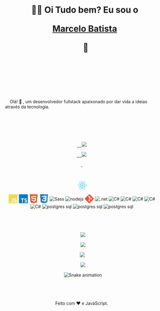  <h1 align="center">

    👋😉 Oi Tudo bem? Eu sou o 

    <a href="https://www.linkedin.com/in/marcelo-batista-561871219/">Marcelo Batista</a> 

    🚀

  </h1>

  

  <p align="center">

    Olá! 👋 , um desenvolvedor fullstack apaixonado por dar vida a ideias através da tecnologia.

  </p>

  

</div>



</div>



<div align="center">

  <a href="https://github.com/MarceloBatistazul">

    <img height="150em" src="https://github-readme-stats.vercel.app/api?username=MarceloBatistazul&count_private=true&include_all_commits=true&show_icons=true&theme=dracula&hide_border=false&show_owner=true"/>

    <img height="150em" src="https://github-readme-stats.vercel.app/api/top-langs/?username=MarceloBatistazul&theme=dracula&hide_border=false&&layout=compact"/>

  </a>

</div>



<div align="center" valign="top"><br>

 <img align="center" alt="React" height="30" width="30" src="https://raw.githubusercontent.com/devicons/devicon/master/icons/react/react-original.svg">

<img align="center" alt="Js" height="30" width="30" src="https://raw.githubusercontent.com/devicons/devicon/master/icons/javascript/javascript-plain.svg">

<img align="center" alt="Js" height="30" width="30" src="https://raw.githubusercontent.com/devicons/devicon/master/icons/typescript/typescript-plain.svg">

<img align="center" alt="HTML" height="30" width="30" src="https://raw.githubusercontent.com/devicons/devicon/master/icons/html5/html5-original.svg">

<img align="center" alt="CSS" height="30" width="30" src="https://raw.githubusercontent.com/devicons/devicon/master/icons/css3/css3-original.svg">

<img align="center" alt="Sass" height="30" width="30" src="https://cdn.jsdelivr.net/gh/devicons/devicon@latest/icons/sass/sass-original.svg" />

<img align="center" alt="nodejs" height="30" width="30" src="https://cdn.worldvectorlogo.com/logos/nodejs-icon.svg">

<img align="center" alt="git" height="30" width="30" src="https://raw.githubusercontent.com/devicons/devicon/master/icons/git/git-original.svg">

<img  align="center" alt=".net" height="30" width="30" src="https://cdn.jsdelivr.net/gh/devicons/devicon@latest/icons/dotnetcore/dotnetcore-original.svg" />

<img align="center" alt="C#" height="30" width="30" src="https://cdn.jsdelivr.net/gh/devicons/devicon@latest/icons/csharp/csharp-original.svg" />

<img  align="center" alt="C#" height="30" width="30" src="https://cdn.jsdelivr.net/gh/devicons/devicon@latest/icons/java/java-original.svg" />

<img align="center" alt="C#" height="30" width="30" src="https://cdn.jsdelivr.net/gh/devicons/devicon@latest/icons/dart/dart-original.svg" />

<img  align="center" alt="C#" height="30" width="30" src="https://cdn.jsdelivr.net/gh/devicons/devicon@latest/icons/flutter/flutter-original.svg" />

<img align="center" alt="C#" height="30" width="30" src="https://cdn.jsdelivr.net/gh/devicons/devicon@latest/icons/angular/angular-original.svg" />

<img align="center" alt="postgres sql" height="30" width="30" src="https://cdn.jsdelivr.net/gh/devicons/devicon@latest/icons/bootstrap/bootstrap-original.svg" />

<img align="center" alt="postgres sql" height="30" width="30" src="https://cdn.jsdelivr.net/gh/devicons/devicon@latest/icons/python/python-original.svg" />

<img align="center" alt="postgres sql" height="30" width="30" src="https://cdn.jsdelivr.net/gh/devicons/devicon@latest/icons/postgresql/postgresql-original-wordmark.svg" />

          

</div><br>



<div align="center">

  <a href="https://www.youtube.com/channel/UCViaNBT0SIeiVnZSEEtIfjw?sub_confirmation=1" target="_blank"><img src="https://img.shields.io/badge/YouTube-FF0000?style=for-the-badge&logo=youtube&logoColor=white" target="_blank"></a>

  <a href="" target="_blank"><img src="https://img.shields.io/badge/-Instagram-%23E4405F?style=for-the-badge&logo=instagram&logoColor=white" target="_blank"></a>

  <a href="https://www.linkedin.com/in/marcelo-batista-561871219/" target="_blank"><img src="https://img.shields.io/badge/-LinkedIn-%230077B5?style=for-the-badge&logo=linkedin&logoColor=white" target="_blank"></a> 

  <a href="batistazul37@gmail.com"><img src="https://img.shields.io/badge/-Gmail-%23333?style=for-the-badge&logo=gmail&logoColor=white" target="_blank"></a>

</div>



<div align="center">



  ![Snake animation](https://github.com/danielbped/danielbped/blob/output/github-contribution-grid-snake.svg)

  

</div>



<div align="center">

  <p>Feito com :heart: e JavaScript.</p>

</div>

